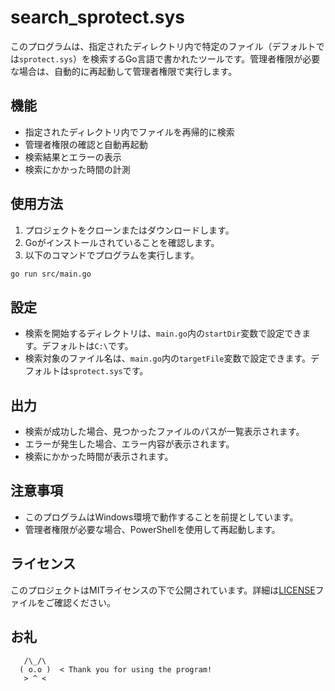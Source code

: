 # search_sprotect.sys

このプログラムは、指定されたディレクトリ内で特定のファイル（デフォルトでは`sprotect.sys`）を検索するGo言語で書かれたツールです。管理者権限が必要な場合は、自動的に再起動して管理者権限で実行します。

## 機能

- 指定されたディレクトリ内でファイルを再帰的に検索
- 管理者権限の確認と自動再起動
- 検索結果とエラーの表示
- 検索にかかった時間の計測

## 使用方法

1. プロジェクトをクローンまたはダウンロードします。
2. Goがインストールされていることを確認します。
3. 以下のコマンドでプログラムを実行します。

```bash
go run src/main.go
```

## 設定

- 検索を開始するディレクトリは、`main.go`内の`startDir`変数で設定できます。デフォルトは`C:\`です。
- 検索対象のファイル名は、`main.go`内の`targetFile`変数で設定できます。デフォルトは`sprotect.sys`です。

## 出力

- 検索が成功した場合、見つかったファイルのパスが一覧表示されます。
- エラーが発生した場合、エラー内容が表示されます。
- 検索にかかった時間が表示されます。

## 注意事項

- このプログラムはWindows環境で動作することを前提としています。
- 管理者権限が必要な場合、PowerShellを使用して再起動します。

## ライセンス

このプロジェクトはMITライセンスの下で公開されています。詳細は[LICENSE](LICENSE)ファイルをご確認ください。

## お礼

```
   /\_/\
  ( o.o )  < Thank you for using the program!
   > ^ <
```